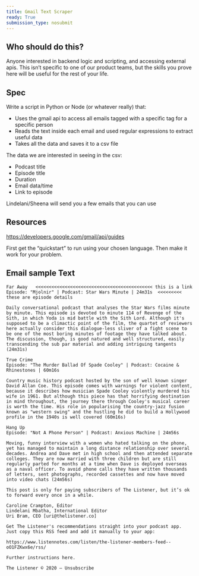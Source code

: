```yaml
---
title: Gmail Text Scraper
ready: True
submission_type: nosubmit
---
```


## Who should do this?

Anyone interested in backend logic and scripting, and accessing external apis. This isn’t specific to one of our product teams, but the skills you prove here will be useful for the rest of your life.

## Spec

Write a script in Python or Node (or whatever really) that:

- Uses the gmail api to access all emails tagged with a specific tag for a specific person
- Reads the text inside each email and used regular expressions to extract useful data
- Takes all the data and saves it to a csv file

The data we are interested in seeing in the csv:

- Podcast title
- Episode title
- Duration
- Email data/time
- Link to episode

Lindelani/Sheena will send you a few emails that you can use

## Resources

https://developers.google.com/gmail/api/guides

First get the “quickstart” to run using your chosen language. Then make it work for your problem.

## Email sample Text

```
Far Away   <<<<<<<<<<<<<<<<<<<<<<<<<<<<<<<<<<<<<<<<<<<< this is a link
Episode: "Mjolnir" | Podcast: Star Wars Minute | 24m31s  <<<<<<<<< these are episode details

Daily conversational podcast that analyses the Star Wars films minute by minute. This episode is devoted to minute 114 of Revenge of the Sith, in which Yoda is mid battle with the Sith Lord. Although it's supposed to be a climactic point of the film, the quartet of reviewers here actually consider this dialogue-less sliver of a fight scene to be one of the most boring minutes of footage they have talked about. The discussion, though, is good natured and well structured, easily transcending the sub par material and adding intriguing tangents (24m31s)

True Crime
Episode: "The Murder Ballad Of Spade Cooley" | Podcast: Cocaine & Rhinestones | 60m16s

Country music history podcast hosted by the son of well known singer David Allan Coe. This episode comes with warnings for violent content, because it describes how musician Spade Cooley violently murdered his wife in 1961. But although this piece has that horrifying destination in mind throughout, the journey there through Cooley's musical career is worth the time. His role in popularising the country-jazz fusion known as "western swing" and the hustling he did to build a Hollywood profile in the 1940s is well covered (60m16s)

Hang Up
Episode: "Not A Phone Person" | Podcast: Anxious Machine | 24m56s

Moving, funny interview with a women who hated talking on the phone, yet has managed to maintain a long distance relationship over several decades. Andrea and Dave met in high school and then attended separate colleges. They are now married with three children but are still regularly parted for months at a time when Dave is deployed overseas as a naval officer. To avoid phone calls they have written thousands of letters, sent photographs, recorded cassettes and now have moved into video chats (24m56s)

This post is only for paying subscribers of The Listener, but it’s ok to forward every once in a while.

Caroline Crampton, Editor
Lindelani Mbatha, International Editor
Uri Bram, CEO [uri@thelistener.co]

Get The Listener's recommendations straight into your podcast app. Just copy this RSS feed and add it manually to your app:

https://www.listennotes.com/listen/the-listener-members-feed--oO1FZKwx6e/rss/

Further instructions here.

The Listener © 2020 – Unsubscribe

```
